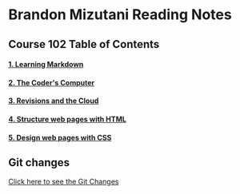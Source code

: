 # Brandon Mizutani Reading Notes

## Course 102 Table of Contents

#### [1. Learning Markdown](markdown.md)
#### [2. The Coder's Computer](codercomputer.md)
#### [3. Revisions and the Cloud](revisionsandcloud.md)
#### [4. Structure web pages with HTML](html.md)
#### [5. Design web pages with CSS](cssreadingnote.md)

## Git changes

[Click here to see the Git Changes](gitchanges.md)